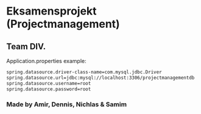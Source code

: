 # Eksamensprojekt (Projectmanagement)
## Team DIV.


Application.properties example:
```sh
spring.datasource.driver-class-name=com.mysql.jdbc.Driver
spring.datasource.url=jdbc:mysql://localhost:3306/projectmanagementdb
spring.datasource.username=root
spring.datasource.password=root
```

### Made by Amir, Dennis, Nichlas & Samim